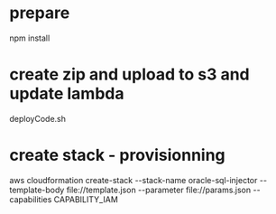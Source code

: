 # prepare
npm install

# create zip and upload to s3 and update lambda
deployCode.sh

# create stack - provisionning
aws cloudformation create-stack --stack-name oracle-sql-injector --template-body file://template.json  --parameter file://params.json --capabilities CAPABILITY_IAM 


